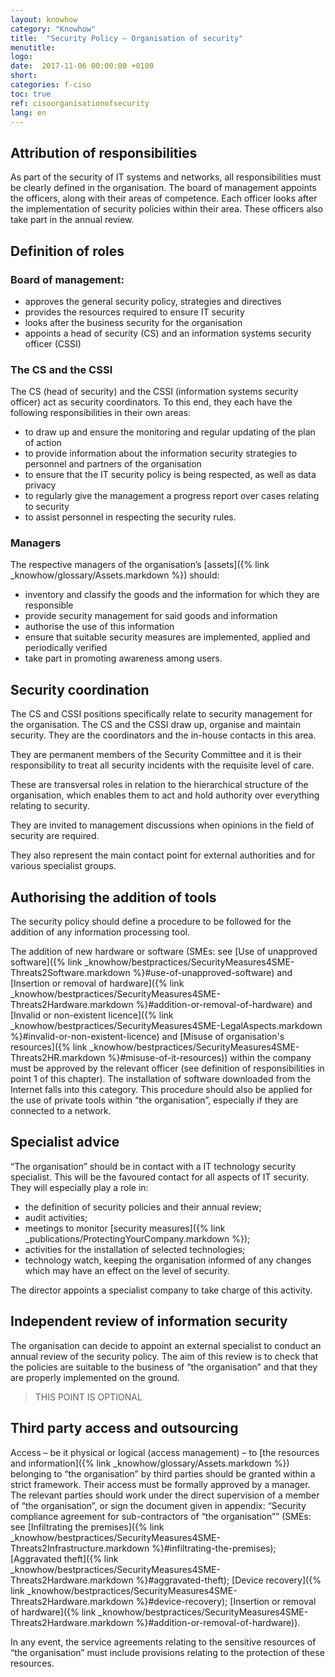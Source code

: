 ```yaml
---
layout: knowhow
category: "Knowhow"
title:  "Security Policy – Organisation of security"
menutitle:
logo:
date:  2017-11-06 00:00:00 +0100
short:
categories: f-ciso
toc: true
ref: cisoorganisationofsecurity
lang: en
---
```

## Attribution of responsibilities
As part of the security of IT systems and networks, all responsibilities must be clearly defined in the organisation. The board of management appoints the officers, along with their areas of competence. Each officer looks after the implementation of security policies within their area. These officers also take part in the annual review.

## Definition of roles

### Board of management:

* approves the general security policy, strategies and directives
* provides the resources required to ensure IT security
* looks after the business security for the organisation
* appoints a head of security (CS) and an information systems security officer (CSSI)

### The CS and the CSSI
The CS (head of security) and the CSSI (information systems security officer) act as security coordinators. To this end, they each have the following responsibilities in their own areas:

* to draw up and ensure the monitoring and regular updating of the plan of action
* to provide information about the information security strategies to personnel and partners of the organisation
* to ensure that the IT security policy is being respected, as well as data privacy
* to regularly give the management a progress report over cases relating to security
* to assist personnel in respecting the security rules.

### Managers
The respective managers of the organisation’s [assets]({% link _knowhow/glossary/Assets.markdown %}) should:

* inventory and classify the goods and the information for which they are responsible
* provide security management for said goods and information
* authorise the use of this information
* ensure that suitable security measures are implemented, applied and periodically verified
* take part in promoting awareness among users.

## Security coordination
The CS and CSSI positions specifically relate to security management for the organisation. The CS and the CSSI draw up, organise and maintain security. They are the coordinators and the in-house contacts in this area.

They are permanent members of the Security Committee and it is their responsibility to treat all security incidents with the requisite level of care.

These are transversal roles in relation to the hierarchical structure of the organisation, which enables them to act and hold authority over everything relating to security.

They are invited to management discussions when opinions in the field of security are required.

They also represent the main contact point for external authorities and for various specialist groups.

## Authorising the addition of tools
The security policy should define a procedure to be followed for the addition of any information processing tool.

The addition of new hardware or software (SMEs: see [Use of unapproved software]({% link _knowhow/bestpractices/SecurityMeasures4SME-Threats2Software.markdown %}#use-of-unapproved-software) and [Insertion or removal of hardware]({% link _knowhow/bestpractices/SecurityMeasures4SME-Threats2Hardware.markdown %}#addition-or-removal-of-hardware) and [Invalid or non-existent licence]({% link _knowhow/bestpractices/SecurityMeasures4SME-LegalAspects.markdown %}#invalid-or-non-existent-licence) and [Misuse of organisation's resources]({% link _knowhow/bestpractices/SecurityMeasures4SME-Threats2HR.markdown %}#misuse-of-it-resources)) within the company must be approved by the relevant officer (see definition of responsibilities in point 1 of this chapter). The installation of software downloaded from the Internet falls into this category. This procedure should also be applied for the use of private tools within “the organisation”, especially if they are connected to a network.

## Specialist advice
“The organisation” should be in contact with a IT technology security specialist. This will be the favoured contact for all aspects of IT security. They will especially play a role in:

* the definition of security policies and their annual review;
* audit activities;
* meetings to monitor [security measures]({% link _publications/ProtectingYourCompany.markdown %});
* activities for the installation of selected technologies;
* technology watch, keeping the organisation informed of any changes which may have an effect on the level of security.

The director appoints a specialist company to take charge of this activity.

## Independent review of information security
The organisation can decide to appoint an external specialist to conduct an annual review of the security policy. The aim of this review is to check that the policies are suitable to the business of “the organisation” and that they are properly implemented on the ground.

> THIS POINT IS OPTIONAL

## Third party access and outsourcing
Access – be it physical or logical (access management) – to [the resources and information]({% link _knowhow/glossary/Assets.markdown %}) belonging to “the organisation” by third parties should be granted within a strict framework. Their access must be formally approved by a manager. The relevant parties should work under the direct supervision of a member of “the organisation”, or sign the document given in appendix: “Security compliance agreement for sub-contractors of “the organisation”” (SMEs: see [Infiltrating the premises]({% link _knowhow/bestpractices/SecurityMeasures4SME-Threats2Infrastructure.markdown %}#infiltrating-the-premises); [Aggravated theft]({% link _knowhow/bestpractices/SecurityMeasures4SME-Threats2Hardware.markdown %}#aggravated-theft); [Device recovery]({% link _knowhow/bestpractices/SecurityMeasures4SME-Threats2Hardware.markdown %}#device-recovery); [Insertion or removal of hardware]({% link _knowhow/bestpractices/SecurityMeasures4SME-Threats2Hardware.markdown %}#addition-or-removal-of-hardware)).

In any event, the service agreements relating to the sensitive resources of “the organisation” must include provisions relating to the protection of these resources.
